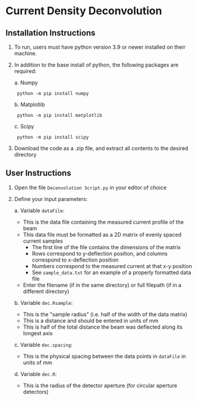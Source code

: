 # Current Density Deconvolution

Installation Instructions
--------------------
1. To run, users must have python version 3.9 or newer installed on their machine.

2. In addition to the base install of python, the following packages are required:

	a. Numpy
	
		python -m pip install numpy

	b. Matplotlib
	
		python -m pip install matplotlib

	c. Scipy
	
		python -m pip install scipy
	
3. Download the code as a .zip file, and extract all contents to the desired directory


User Instructions
--------------------
1. Open the file `Deconvolution Script.py` in your editor of choice

2. Define your input parameters:

      a. Variable `dataFile`: 
      * This is the data file containing the measured current profile of the beam
      * This data file must be formatted as a 2D matrix of evenly spaced current samples
          * The first line of the file contains the dimensions of the matrix
          * Rows correspond to y-deflection position, and columns correspond to x-deflection position
          * Numbers correspond to the measured current at that x-y position
          * See `sample_data.txt` for an example of a properly formatted data file
      * Enter the filename (if in the same directory) or full filepath (if in a different directory)
      
      b. Variable `dec.Rsample`:
      * This is the "sample radius" (i.e. half of the width of the data matrix)
      * This is a distance and should be entered in units of mm
      * This is half of the total distance the beam was deflected along its longest axis
      
      c. Variable `dec.spacing`:
      * This is the physical spacing between the data points in `dataFile` in units of mm
      
      d. Variable `dec.R`:
      * This is the radius of the detector aperture (for circular aperture detectors)
